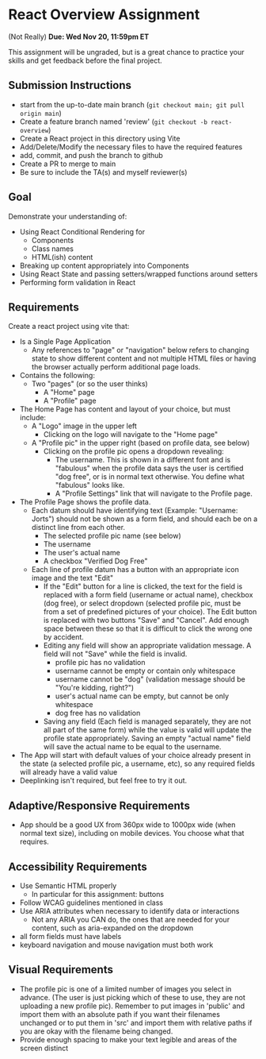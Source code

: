 # React Overview Assignment

(Not Really) **Due: Wed Nov 20, 11:59pm ET**

This assignment will be ungraded, but is a great chance to practice your skills and get feedback before the final project.

## Submission Instructions

* start from the up-to-date main branch (`git checkout main; git pull origin main`)
* Create a feature branch named 'review' (`git checkout -b react-overview`)
* Create a React project in this directory using Vite
* Add/Delete/Modify the necessary files to have the required features
* add, commit, and push the branch to github
* Create a PR to merge to main
* Be sure to include the TA(s) and myself reviewer(s)

## Goal

Demonstrate your understanding of:
- Using React Conditional Rendering for
    - Components
    - Class names
    - HTML(ish) content
- Breaking up content appropriately into Components 
- Using React State and passing setters/wrapped functions around setters
- Performing form validation in React

## Requirements

Create a react project using vite that:
- Is a Single Page Application
  - Any references to "page" or "navigation" below refers to changing state to show different content and not multiple HTML files or having the browser actually perform additional page loads.
- Contains the following:
  - Two "pages" (or so the user thinks)
    - A "Home" page
    - A "Profile" page
- The Home Page has content and layout of your choice, but must include:
  - A "Logo" image in the upper left
    - Clicking on the logo will navigate to the "Home page"
  - A "Profile pic" in the upper right (based on profile data, see below)
    - Clicking on the profile pic opens a dropdown revealing:
        - The username.  This is shown in a different font and is "fabulous" when the profile data says the user is certified "dog free", or is in normal text otherwise.  You define what "fabulous" looks like.
        - A "Profile Settings" link that will navigate to the Profile page.
- The Profile Page shows the profile data.  
    - Each datum should have identifying text (Example: "Username: Jorts") should not be shown as a form field, and should each be on a distinct line from each other.
        - The selected profile pic name (see below)
        - The username
        - The user's actual name
        - A checkbox "Verified Dog Free"
    - Each line of profile datum has a button with an appropriate icon image and the text "Edit"
        - If the "Edit" button for a line is clicked, the text for the field is replaced with a form field (username or actual name), checkbox (dog free), or select dropdown (selected profile pic, must be from a set of predefined pictures of your choice).  The Edit button is replaced with two buttons "Save" and "Cancel".  Add enough space between these so that it is difficult to click the wrong one by accident.
        - Editing any field will show an appropriate validation message.  A field will not "Save" while the field is invalid.
            - profile pic has no validation
            - username cannot be empty or contain only whitespace
            - username cannot be "dog" (validation message should be "You're kidding, right?")
            - user's actual name can be empty, but cannot be only whitespace
            - dog free has no validation
        - Saving any field (Each field is managed separately, they are not all part of the same form) while the value is valid will update the profile state appropriately.  Saving an empty "actual name" field will save the actual name to be equal to the username.
- The App will start with default values of your choice already present in the state (a selected profile pic, a username, etc), so any required fields will already have a valid value
- Deeplinking isn't required, but feel free to try it out.

## Adaptive/Responsive Requirements

- App should be a good UX from 360px wide to 1000px wide (when normal text size), including on mobile devices.  You choose what that requires.

## Accessibility Requirements
- Use Semantic HTML properly
  - In particular for this assignment: buttons
- Follow WCAG guidelines mentioned in class
- Use ARIA attributes when necessary to identify data or interactions
  - Not any ARIA you CAN do, the ones that are needed for your content, such as aria-expanded on the dropdown
- all form fields must have labels
- keyboard navigation and mouse navigation must both work

## Visual Requirements

- The profile pic is one of a limited number of images you select in advance.  (The user is just picking which of these to use, they are not uploading a new profile pic).  Remember to put images in 'public' and import them with an absolute path if you want their filenames unchanged or to put them in 'src' and import them with relative paths if you are okay with the filename being changed.
- Provide enough spacing to make your text legible and areas of the screen distinct


